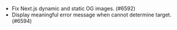 - Fix Next.js dynamic and static OG images. (#6592)
- Display meaningful error message when cannot determine target. (#6594)

